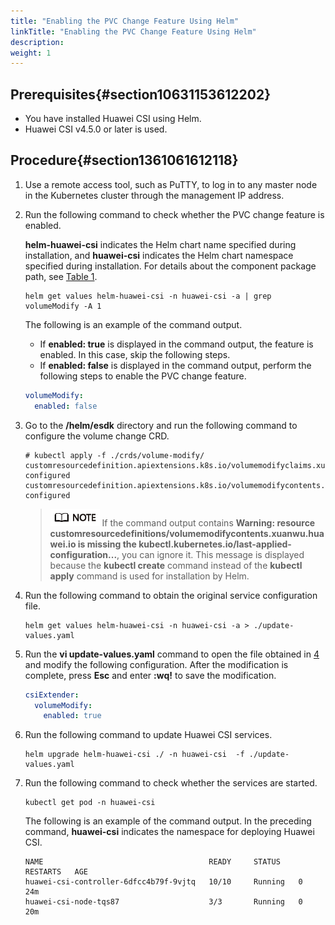```yaml
---
title: "Enabling the PVC Change Feature Using Helm"
linkTitle: "Enabling the PVC Change Feature Using Helm"
description: 
weight: 1
---
```


## Prerequisites{#section10631153612202}

-   You have installed Huawei CSI using Helm.
-   Huawei CSI v4.5.0  or later is used.

## Procedure{#section1361061612118}

1.  Use a remote access tool, such as PuTTY, to log in to any master node in the Kubernetes cluster through the management IP address.
2.  Run the following command to check whether the PVC change feature is enabled.

    **helm-huawei-csi**  indicates the Helm chart name specified during installation, and  **huawei-csi**  indicates the Helm chart namespace specified during installation. For details about the component package path, see  [Table 1](/docs/installation-and-deployment/installation-preparations/downloading-the-huawei-csi-software-package#en-us_topic_0150885197_table17200162435412).

    ```
    helm get values helm-huawei-csi -n huawei-csi -a | grep volumeModify -A 1
    ```

    The following is an example of the command output.

    -   If  **enabled: true**  is displayed in the command output, the feature is enabled. In this case, skip the following steps.
    -   If  **enabled: false**  is displayed in the command output, perform the following steps to enable the PVC change feature.

    ```yaml
    volumeModify:
      enabled: false
    ```

3.  Go to the  **/helm/esdk**  directory and run the following command to configure the volume change CRD.

    ```
    # kubectl apply -f ./crds/volume-modify/
    customresourcedefinition.apiextensions.k8s.io/volumemodifyclaims.xuanwu.huawei.io configured
    customresourcedefinition.apiextensions.k8s.io/volumemodifycontents.xuanwu.huawei.io configured
    ```

    >![](/public_sys-resources/en/icon-note.gif)
    >If the command output contains  **Warning: resource customresourcedefinitions/volumemodifycontents.xuanwu.huawei.io is missing the kubectl.kubernetes.io/last-applied-configuration...**, you can ignore it. This message is displayed because the  **kubectl create**  command instead of the  **kubectl apply**  command is used for installation by Helm.

4.  <a name="li1230915254221"></a>Run the following command to obtain the original service configuration file.

    ```
    helm get values helm-huawei-csi -n huawei-csi -a > ./update-values.yaml
    ```

5.  Run the  **vi update-values.yaml**  command to open the file obtained in  [4](#li1230915254221)  and modify the following configuration. After the modification is complete, press  **Esc**  and enter  **:wq!**  to save the modification.

    ```yaml
    csiExtender:
      volumeModify:    
        enabled: true
    ```

6.  Run the following command to update Huawei CSI services.

    ```
    helm upgrade helm-huawei-csi ./ -n huawei-csi  -f ./update-values.yaml
    ```

7.  Run the following command to check whether the services are started.

    ```
    kubectl get pod -n huawei-csi
    ```

    The following is an example of the command output. In the preceding command,  **huawei-csi**  indicates the namespace for deploying Huawei CSI.

    ```
    NAME                                     READY     STATUS    RESTARTS   AGE
    huawei-csi-controller-6dfcc4b79f-9vjtq   10/10     Running   0          24m
    huawei-csi-node-tqs87                    3/3       Running   0          20m
    ```

